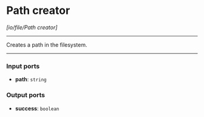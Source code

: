 # Path creator

_[io/file/Path creator]_

---

Creates a path in the filesystem.<br>

---

### Input ports

* __path__: ` string `

### Output ports

* __success__: ` boolean `

